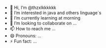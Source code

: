 - 👋 Hi, I’m @thzxlkkkkkk
- 👀 I’m interested in java and others linguage´s
- 🌱 I’m currently learning at morning
- 💞️ I’m looking to collaborate on ...
- 📫 How to reach me ...
- 😄 Pronouns: ...
- ⚡ Fun fact: ...

<!---
thzxlkkkkkk/thzxlkkkkkk is a ✨ special ✨ repository because its `README.md` (this file) appears on your GitHub profile.
You can click the Preview link to take a look at your changes.
--->
